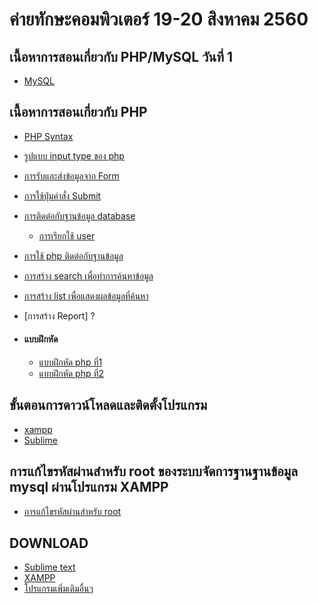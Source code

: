 # ค่ายทักษะคอมพิวเตอร์ 19-20 สิงหาคม 2560



## เนื้อหาการสอนเกี่ยวกับ PHP/MySQL วันที่ 1
* [MySQL](https://jakkapat.gitbooks.io/mysql)


## เนื้อหาการสอนเกี่ยวกับ PHP
* [PHP Syntax](https://phpmysql2017.gitbooks.io/phpmysql/content/chapter1/php-syntax.html)
* [รูปแบบ input type ของ php](https://phpmysql2017.gitbooks.io/phpmysql/content/input-php.html)
* [การรับและส่งข้อมูลจาก Form](https://phpmysql2017.gitbooks.io/phpmysql/content/chapter1/form.html)
* [การใช้ปุ่มคำสั่ง Submit](https://phpmysql2017.gitbooks.io/phpmysql/content/chapter1/submit.html)
* [การติดต่อกับฐานข้อมูล database](https://phpmysql2017.gitbooks.io/phpmysql/content/chapter1/data-base.html)

    * [การเรียกใช้ user](https://phpmysql2017.gitbooks.io/phpmysql/content/5.html)
    
* [การใช้ php ติดต่อกับฐานข้อมูล](https://phpmysql2017.gitbooks.io/phpmysql/content/php.html)
* [การสร้าง search เพื่อทำการค้นหาข้อมูล](https://phpmysql2017.gitbooks.io/phpmysql/content/search.html)
* [การสร้าง list เพื่อแสดงผลข้อมูลที่ค้นหา](https://phpmysql2017.gitbooks.io/phpmysql/content/list.html)
* [การสร้าง Report] ?

* #### แบบฝึกหัด
    * [แบบฝึกหัด php ที่1](https://phpmysql2017.gitbooks.io/phpmysql/content/chapter1/workshop.html)
    * [แบบฝึกหัด php ที่2](https://phpmysql2017.gitbooks.io/phpmysql/content/chapter1/workshop-php2.html)



## ขั้นตอนการดาวน์โหลดและติดตั้งโปรแกรม
* [xampp](https://jakkapat.gitbooks.io/how-to-setup/content/chapter1.html)
* [Sublime]()




## การแก้ไขรหัสผ่านสำหรับ root ของระบบจัดการฐานฐานข้อมูล mysql ผ่านโปรแกรม XAMPP
* [การแก้ไขรหัสผ่านสำหรับ root](https://phpmysql2017.gitbooks.io/phpmysql/content/root.html)


## DOWNLOAD
* [Sublime text](http://www.chanthaburi.buu.ac.th/~worawit/Download/Sublime%20Text%20Build%203083%20Setup.exe)
* [XAMPP](http://www.chanthaburi.buu.ac.th/~worawit/Download/xampp-win32-1.8.3-3-VC11-installer.exe)
* [โปรแกรมเพิ่มเติมอื่นๆ](http://www.chanthaburi.buu.ac.th/~worawit/download.php)
